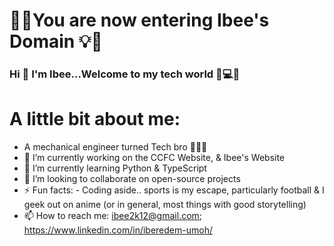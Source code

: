 #  🌟💡You are now entering Ibee's Domain 💡🌟
 
 ### Hi 👋 I'm Ibee...Welcome to my tech world 🦾💻🚀



# A little bit about me:
- A mechanical engineer turned Tech bro 🧑🏽‍💻
- 🔭 I’m currently working on the CCFC Website, & Ibee's Website
- 🌱 I’m currently learning Python & TypeScript
- 👯 I’m looking to collaborate on open-source projects
- ⚡ Fun facts: - Coding aside.. sports is my escape, particularly football & I geek out on anime (or in general, most things with good storytelling)
-  📫 How to reach me: ibee2k12@gmail.com; https://www.linkedin.com/in/iberedem-umoh/

<!--
**i-bee01/i-bee01** is a ✨ _special_ ✨ repository because its `README.md` (this file) appears on your GitHub profile.

Here are some ideas to get you started:




- 🤔 I’m looking for help with ...
- 💬 Ask me about ...

- 😄 Pronouns: ...

-->
